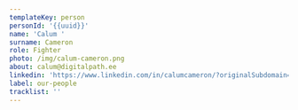 ```yaml
---
templateKey: person
personId: '{{uuid}}'
name: 'Calum '
surname: Cameron
role: Fighter
photo: /img/calum-cameron.png
about: calum@digitalpath.ee
linkedin: 'https://www.linkedin.com/in/calumcameron/?originalSubdomain=ee'
label: our-people
tracklist: ''
---
```

